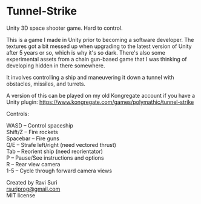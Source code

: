 # Tunnel-Strike
Unity 3D space shooter game.  Hard to control.

This is a game I made in Unity prior to becoming a software developer. The textures got a bit messed up when upgrading to the latest version of Unity after 5 years or so, which is why it's so dark.  There's also some experimental assets from a chain gun-based game that I was thinking of developing hidden in there somewhere.

It involves controlling a ship and maneuvering it down a tunnel with obstacles, missiles, and turrets.

A version of this can be played on my old Kongregate account if you have a Unity plugin: https://www.kongregate.com/games/polymathic/tunnel-strike

Controls:  

WASD – Control spaceship  
Shift/Z – Fire rockets  
Spacebar – Fire guns  
Q/E – Strafe left/right (need vectored thrust)  
Tab – Reorient ship (need reorientator)  
P – Pause/See instructions and options  
R – Rear view camera  
1-5 – Cycle through forward camera views  

Created by Ravi Suri  
rsuriprog@gmail.com  
MIT license
